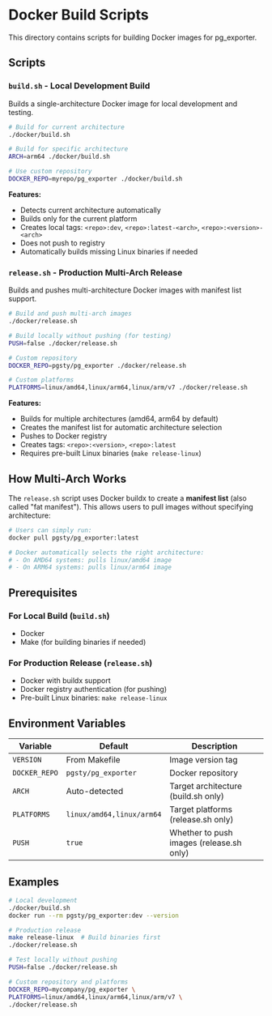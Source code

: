 # Docker Build Scripts

This directory contains scripts for building Docker images for pg_exporter.

## Scripts

### `build.sh` - Local Development Build

Builds a single-architecture Docker image for local development and testing.

```bash
# Build for current architecture
./docker/build.sh

# Build for specific architecture
ARCH=arm64 ./docker/build.sh

# Use custom repository
DOCKER_REPO=myrepo/pg_exporter ./docker/build.sh
```

**Features:**
- Detects current architecture automatically
- Builds only for the current platform
- Creates local tags: `<repo>:dev`, `<repo>:latest-<arch>`, `<repo>:<version>-<arch>`
- Does not push to registry
- Automatically builds missing Linux binaries if needed

### `release.sh` - Production Multi-Arch Release

Builds and pushes multi-architecture Docker images with manifest list support.

```bash
# Build and push multi-arch images
./docker/release.sh

# Build locally without pushing (for testing)
PUSH=false ./docker/release.sh

# Custom repository
DOCKER_REPO=pgsty/pg_exporter ./docker/release.sh

# Custom platforms
PLATFORMS=linux/amd64,linux/arm64,linux/arm/v7 ./docker/release.sh
```

**Features:**
- Builds for multiple architectures (amd64, arm64 by default)
- Creates the manifest list for automatic architecture selection
- Pushes to Docker registry
- Creates tags: `<repo>:<version>`, `<repo>:latest`
- Requires pre-built Linux binaries (`make release-linux`)

## How Multi-Arch Works

The `release.sh` script uses Docker buildx to create a **manifest list** (also called "fat manifest"). This allows users to pull images without specifying architecture:

```bash
# Users can simply run:
docker pull pgsty/pg_exporter:latest

# Docker automatically selects the right architecture:
# - On AMD64 systems: pulls linux/amd64 image
# - On ARM64 systems: pulls linux/arm64 image
```

## Prerequisites

### For Local Build (`build.sh`)
- Docker
- Make (for building binaries if needed)

### For Production Release (`release.sh`)
- Docker with buildx support
- Docker registry authentication (for pushing)
- Pre-built Linux binaries: `make release-linux`

## Environment Variables

| Variable      | Default                   | Description                              |
|---------------|---------------------------|------------------------------------------|
| `VERSION`     | From Makefile             | Image version tag                        |
| `DOCKER_REPO` | `pgsty/pg_exporter`       | Docker repository                        |
| `ARCH`        | Auto-detected             | Target architecture (build.sh only)      |
| `PLATFORMS`   | `linux/amd64,linux/arm64` | Target platforms (release.sh only)       |
| `PUSH`        | `true`                    | Whether to push images (release.sh only) |

## Examples

```bash
# Local development
./docker/build.sh
docker run --rm pgsty/pg_exporter:dev --version

# Production release
make release-linux  # Build binaries first
./docker/release.sh

# Test locally without pushing
PUSH=false ./docker/release.sh

# Custom repository and platforms
DOCKER_REPO=mycompany/pg_exporter \
PLATFORMS=linux/amd64,linux/arm64,linux/arm/v7 \
./docker/release.sh
```